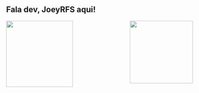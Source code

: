 ## Fala dev, JoeyRFS aqui!
<div>
  <img height="180em" src="https://github-readme-stats.vercel.app/api?username=joeyrfs&show_icons=true&theme=transparent"/>
  <img align="right" height="170em" src="https://github-readme-stats.vercel.app/api/top-langs/?username=joeyrfs&layout=compact&langs_count=16&theme=transparent"/>
</div>
